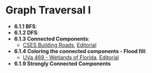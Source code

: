# Graph Traversal I

- **6.1.1 BFS**:
- **6.1.2 DFS**:
- **6.1.3 Connected Components**:
  - [CSES Building Roads](https://cses.fi/problemset/task/1666), [Editorial](https://github.com/nestorivanmo/icpc/tree/main/cses/4-Graphs/building-roads)
- **6.1.4 Coloring the connected components - Flood fill**:
  - [UVa 469 - Wetlands of Florida](https://onlinejudge.org/index.php?option=com_onlinejudge&Itemid=8&category=6&page=show_problem&problem=410), [Editorial](https://github.com/nestorivanmo/icpc/tree/main/UVa/6-Graphs-I/florida-wetlands)
- **6.1.9 Strongly Connected Components**
